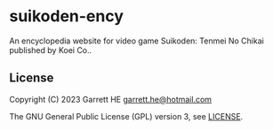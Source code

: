 # suikoden-ency

An encyclopedia website for video game Suikoden: Tenmei No Chikai published by Koei Co..

## License

Copyright (C) 2023 Garrett HE <garrett.he@hotmail.com>

The GNU General Public License (GPL) version 3, see [LICENSE](./LICENSE).

